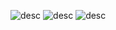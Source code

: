 ![desc](/typescript-basic/29-1.png)
![desc](/typescript-basic/29-2.png)
![desc](/typescript-basic/29-3.png)
